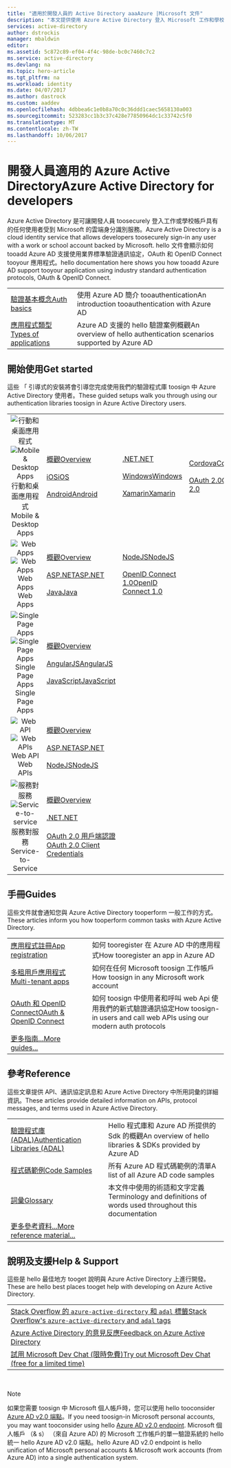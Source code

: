 ```yaml
---
title: "適用於開發人員的 Active Directory aaaAzure |Microsoft 文件"
description: "本文提供使用 Azure Active Directory 登入 Microsoft 工作和學校帳戶的概觀。"
services: active-directory
author: dstrockis
manager: mbaldwin
editor: 
ms.assetid: 5c872c89-ef04-4f4c-98de-bc0c7460c7c2
ms.service: active-directory
ms.devlang: na
ms.topic: hero-article
ms.tgt_pltfrm: na
ms.workload: identity
ms.date: 04/07/2017
ms.author: dastrock
ms.custom: aaddev
ms.openlocfilehash: 4dbbea6c1e0b8a70c0c36ddd1caec5658130a003
ms.sourcegitcommit: 523283cc1b3c37c428e77850964dc1c33742c5f0
ms.translationtype: MT
ms.contentlocale: zh-TW
ms.lasthandoff: 10/06/2017
---
```

# <a name="azure-active-directory-for-developers"></a><span data-ttu-id="85808-103">開發人員適用的 Azure Active Directory</span><span class="sxs-lookup"><span data-stu-id="85808-103">Azure Active Directory for developers</span></span>
<span data-ttu-id="85808-104">Azure Active Directory 是可讓開發人員 toosecurely 登入工作或學校帳戶具有的任何使用者受到 Microsoft 的雲端身分識別服務。</span><span class="sxs-lookup"><span data-stu-id="85808-104">Azure Active Directory is a cloud identity service that allows developers toosecurely sign-in any user with a work or school account backed by Microsoft.</span></span>  <span data-ttu-id="85808-105">hello 文件會顯示如何 tooadd Azure AD 支援使用業界標準驗證通訊協定，OAuth 和 OpenID Connect tooyour 應用程式。</span><span class="sxs-lookup"><span data-stu-id="85808-105">hello documentation here shows you how tooadd Azure AD support tooyour application using industry standard authentication protocols, OAuth & OpenID Connect.</span></span>

| | |
| --- | --- |
|[<span data-ttu-id="85808-106">驗證基本概念</span><span class="sxs-lookup"><span data-stu-id="85808-106">Auth basics</span></span>](active-directory-authentication-scenarios.md) | <span data-ttu-id="85808-107">使用 Azure AD 簡介 tooauthentication</span><span class="sxs-lookup"><span data-stu-id="85808-107">An introduction tooauthentication with Azure AD</span></span> |
|[<span data-ttu-id="85808-108">應用程式類型</span><span class="sxs-lookup"><span data-stu-id="85808-108">Types of applications</span></span>](active-directory-authentication-scenarios.md#application-types-and-scenarios) | <span data-ttu-id="85808-109">Azure AD 支援的 hello 驗證案例概觀</span><span class="sxs-lookup"><span data-stu-id="85808-109">An overview of hello authentication scenarios supported by Azure AD</span></span> |                                
                                                                              
## <a name="get-started"></a><span data-ttu-id="85808-110">開始使用</span><span class="sxs-lookup"><span data-stu-id="85808-110">Get started</span></span>
<span data-ttu-id="85808-111">這些 「 引導式的安裝將會引導您完成使用我們的驗證程式庫 toosign 中 Azure Active Directory 使用者。</span><span class="sxs-lookup"><span data-stu-id="85808-111">These guided setups walk you through using our authentication libraries toosign in Azure Active Directory users.</span></span>

|  |  |  |  |
| --- | --- | --- | --- |
| <span data-ttu-id="85808-112"><center>![行動和桌面應用程式](./media/active-directory-developers-guide/NativeApp_Icon.png)</span><span class="sxs-lookup"><span data-stu-id="85808-112"><center>![Mobile & Desktop Apps](./media/active-directory-developers-guide/NativeApp_Icon.png)</span></span><br /><span data-ttu-id="85808-113">行動和桌面應用程式</center></span><span class="sxs-lookup"><span data-stu-id="85808-113">Mobile & Desktop Apps</center></span></span> | [<span data-ttu-id="85808-114">概觀</span><span class="sxs-lookup"><span data-stu-id="85808-114">Overview</span></span>](active-directory-authentication-scenarios.md#native-application-to-web-api)<br /><br />[<span data-ttu-id="85808-115">iOS</span><span class="sxs-lookup"><span data-stu-id="85808-115">iOS</span></span>](active-directory-devquickstarts-ios.md)<br /><br />[<span data-ttu-id="85808-116">Android</span><span class="sxs-lookup"><span data-stu-id="85808-116">Android</span></span>](active-directory-devquickstarts-android.md) | [<span data-ttu-id="85808-117">.NET</span><span class="sxs-lookup"><span data-stu-id="85808-117">.NET</span></span>](active-directory-devquickstarts-dotnet.md)<br /><br />[<span data-ttu-id="85808-118">Windows</span><span class="sxs-lookup"><span data-stu-id="85808-118">Windows</span></span>](active-directory-devquickstarts-windowsstore.md)<br /><br />[<span data-ttu-id="85808-119">Xamarin</span><span class="sxs-lookup"><span data-stu-id="85808-119">Xamarin</span></span>](active-directory-devquickstarts-xamarin.md) | [<span data-ttu-id="85808-120">Cordova</span><span class="sxs-lookup"><span data-stu-id="85808-120">Cordova</span></span>](active-directory-devquickstarts-cordova.md)<br /><br />[<span data-ttu-id="85808-121">OAuth 2.0</span><span class="sxs-lookup"><span data-stu-id="85808-121">OAuth 2.0</span></span>](active-directory-protocols-oauth-code.md) |
| <span data-ttu-id="85808-122"><center>![Web Apps](./media/active-directory-developers-guide/Web_app.png)</span><span class="sxs-lookup"><span data-stu-id="85808-122"><center>![Web Apps](./media/active-directory-developers-guide/Web_app.png)</span></span><br /><span data-ttu-id="85808-123">Web Apps</center></span><span class="sxs-lookup"><span data-stu-id="85808-123">Web Apps</center></span></span> | [<span data-ttu-id="85808-124">概觀</span><span class="sxs-lookup"><span data-stu-id="85808-124">Overview</span></span>](active-directory-authentication-scenarios.md#web-browser-to-web-application)<br /><br />[<span data-ttu-id="85808-125">ASP.NET</span><span class="sxs-lookup"><span data-stu-id="85808-125">ASP.NET</span></span>](active-directory-devquickstarts-webapp-dotnet.md)<br /><br />[<span data-ttu-id="85808-126">Java</span><span class="sxs-lookup"><span data-stu-id="85808-126">Java</span></span>](active-directory-devquickstarts-webapp-java.md) | [<span data-ttu-id="85808-127">NodeJS</span><span class="sxs-lookup"><span data-stu-id="85808-127">NodeJS</span></span>](active-directory-devquickstarts-openidconnect-nodejs.md)<br /><br />[<span data-ttu-id="85808-128">OpenID Connect 1.0</span><span class="sxs-lookup"><span data-stu-id="85808-128">OpenID Connect 1.0</span></span>](active-directory-protocols-openid-connect-code.md) |  |
| <span data-ttu-id="85808-129"><center>![Single Page Apps](./media/active-directory-developers-guide/SPA.png)</span><span class="sxs-lookup"><span data-stu-id="85808-129"><center>![Single Page Apps](./media/active-directory-developers-guide/SPA.png)</span></span><br /><span data-ttu-id="85808-130">Single Page Apps</center></span><span class="sxs-lookup"><span data-stu-id="85808-130">Single Page Apps</center></span></span> | [<span data-ttu-id="85808-131">概觀</span><span class="sxs-lookup"><span data-stu-id="85808-131">Overview</span></span>](active-directory-authentication-scenarios.md#single-page-application-spa)<br /><br />[<span data-ttu-id="85808-132">AngularJS</span><span class="sxs-lookup"><span data-stu-id="85808-132">AngularJS</span></span>](active-directory-devquickstarts-angular.md)<br /><br />[<span data-ttu-id="85808-133">JavaScript</span><span class="sxs-lookup"><span data-stu-id="85808-133">JavaScript</span></span>](https://github.com/Azure-Samples/active-directory-javascript-singlepageapp-dotnet-webapi) |  |  |
| <span data-ttu-id="85808-134"><center>![Web API](./media/active-directory-developers-guide/Web_API.png)</span><span class="sxs-lookup"><span data-stu-id="85808-134"><center>![Web APIs](./media/active-directory-developers-guide/Web_API.png)</span></span><br /><span data-ttu-id="85808-135">Web API</center></span><span class="sxs-lookup"><span data-stu-id="85808-135">Web APIs</center></span></span> | [<span data-ttu-id="85808-136">概觀</span><span class="sxs-lookup"><span data-stu-id="85808-136">Overview</span></span>](active-directory-authentication-scenarios.md#web-application-to-web-api)<br /><br />[<span data-ttu-id="85808-137">ASP.NET</span><span class="sxs-lookup"><span data-stu-id="85808-137">ASP.NET</span></span>](active-directory-devquickstarts-webapi-dotnet.md)<br /><br />[<span data-ttu-id="85808-138">NodeJS</span><span class="sxs-lookup"><span data-stu-id="85808-138">NodeJS</span></span>](active-directory-devquickstarts-webapi-nodejs.md) | &nbsp; |
| <span data-ttu-id="85808-139"><center>![服務對服務](./media/active-directory-developers-guide/Service_App.png)</span><span class="sxs-lookup"><span data-stu-id="85808-139"><center>![Service-to-service](./media/active-directory-developers-guide/Service_App.png)</span></span><br /><span data-ttu-id="85808-140">服務對服務</center></span><span class="sxs-lookup"><span data-stu-id="85808-140">Service-to-Service</center></span></span> | [<span data-ttu-id="85808-141">概觀</span><span class="sxs-lookup"><span data-stu-id="85808-141">Overview</span></span>](active-directory-authentication-scenarios.md#daemon-or-server-application-to-web-api)<br /><br />[<span data-ttu-id="85808-142">.NET</span><span class="sxs-lookup"><span data-stu-id="85808-142">.NET</span></span>](active-directory-code-samples.md#server-or-daemon-application-to-web-api)<br /><br />[<span data-ttu-id="85808-143">OAuth 2.0 用戶端認證</span><span class="sxs-lookup"><span data-stu-id="85808-143">OAuth 2.0 Client Credentials</span></span>](active-directory-protocols-oauth-service-to-service.md) |  |

## <a name="guides"></a><span data-ttu-id="85808-144">手冊</span><span class="sxs-lookup"><span data-stu-id="85808-144">Guides</span></span>
<span data-ttu-id="85808-145">這些文件就會通知您與 Azure Active Directory tooperform 一般工作的方式。</span><span class="sxs-lookup"><span data-stu-id="85808-145">These articles inform you how tooperform common tasks with Azure Active Directory.</span></span>

|                                                                           |  |
|---------------------------------------------------------------------------| --- |
|[<span data-ttu-id="85808-146">應用程式註冊</span><span class="sxs-lookup"><span data-stu-id="85808-146">App registration</span></span>](active-directory-integrating-applications.md)           | <span data-ttu-id="85808-147">如何 tooregister 在 Azure AD 中的應用程式</span><span class="sxs-lookup"><span data-stu-id="85808-147">How tooregister an app in Azure AD</span></span> |
|[<span data-ttu-id="85808-148">多租用戶應用程式</span><span class="sxs-lookup"><span data-stu-id="85808-148">Multi-tenant apps</span></span>](active-directory-devhowto-multi-tenant-overview.md)    | <span data-ttu-id="85808-149">如何在任何 Microsoft toosign 工作帳戶</span><span class="sxs-lookup"><span data-stu-id="85808-149">How toosign in any Microsoft work account</span></span> |
|[<span data-ttu-id="85808-150">OAuth 和 OpenID Connect</span><span class="sxs-lookup"><span data-stu-id="85808-150">OAuth & OpenID Connect</span></span>](active-directory-protocols-openid-connect-code.md)| <span data-ttu-id="85808-151">如何 toosign 中使用者和呼叫 web Api 使用我們的新式驗證通訊協定</span><span class="sxs-lookup"><span data-stu-id="85808-151">How toosign-in users and call web APIs using our modern auth protocols</span></span> |
|[<span data-ttu-id="85808-152">更多指南...</span><span class="sxs-lookup"><span data-stu-id="85808-152">More guides...</span></span>](active-directory-developers-guide-index.md#guides)        |     |

## <a name="reference"></a><span data-ttu-id="85808-153">參考</span><span class="sxs-lookup"><span data-stu-id="85808-153">Reference</span></span>
<span data-ttu-id="85808-154">這些文章提供 API、通訊協定訊息和 Azure Active Directory 中所用詞彙的詳細資訊。</span><span class="sxs-lookup"><span data-stu-id="85808-154">These articles provide detailed information on APIs, protocol messages, and terms used in Azure Active Directory.</span></span>

|                                                                                   | |
| ----------------------------------------------------------------------------------| --- |
| [<span data-ttu-id="85808-155">驗證程式庫 (ADAL)</span><span class="sxs-lookup"><span data-stu-id="85808-155">Authentication Libraries (ADAL)</span></span>](active-directory-authentication-libraries.md)   | <span data-ttu-id="85808-156">Hello 程式庫和 Azure AD 所提供的 Sdk 的概觀</span><span class="sxs-lookup"><span data-stu-id="85808-156">An overview of hello libraries & SDKs provided by Azure AD</span></span> |
| [<span data-ttu-id="85808-157">程式碼範例</span><span class="sxs-lookup"><span data-stu-id="85808-157">Code Samples</span></span>](active-directory-code-samples.md)                                  | <span data-ttu-id="85808-158">所有 Azure AD 程式碼範例的清單</span><span class="sxs-lookup"><span data-stu-id="85808-158">A list of all Azure AD code samples</span></span> |
| [<span data-ttu-id="85808-159">詞彙</span><span class="sxs-lookup"><span data-stu-id="85808-159">Glossary</span></span>](active-directory-dev-glossary.md)                                      | <span data-ttu-id="85808-160">本文件中使用的術語和文字定義</span><span class="sxs-lookup"><span data-stu-id="85808-160">Terminology and definitions of words used throughout this documentation</span></span> |
| [<span data-ttu-id="85808-161">更多參考資料...</span><span class="sxs-lookup"><span data-stu-id="85808-161">More reference material...</span></span>](active-directory-developers-guide-index.md#reference)|     |

## <a name="help--support"></a><span data-ttu-id="85808-162">說明及支援</span><span class="sxs-lookup"><span data-stu-id="85808-162">Help & Support</span></span>
<span data-ttu-id="85808-163">這些是 hello 最佳地方 tooget 說明與 Azure Active Directory 上進行開發。</span><span class="sxs-lookup"><span data-stu-id="85808-163">These are hello best places tooget help with developing on Azure Active Directory.</span></span>

|  |  
|---|
|[<span data-ttu-id="85808-164">Stack Overflow 的 `azure-active-directory` 和 `adal` 標籤</span><span class="sxs-lookup"><span data-stu-id="85808-164">Stack Overflow's `azure-active-directory` and `adal` tags</span></span>](http://stackoverflow.com/questions/tagged/azure-active-directory+or+adal)      |
|[<span data-ttu-id="85808-165">Azure Active Directory 的意見反應</span><span class="sxs-lookup"><span data-stu-id="85808-165">Feedback on Azure Active Directory</span></span>](https://feedback.azure.com/forums/169401-azure-active-directory/category/164757-developer-experiences)|
| [<span data-ttu-id="85808-166">試用 Microsoft Dev Chat (限時免費)</span><span class="sxs-lookup"><span data-stu-id="85808-166">Try out Microsoft Dev Chat (free for a limited time)</span></span>](http://aka.ms/devchat) |

<br />

> [!NOTE]
> <span data-ttu-id="85808-167">如果您需要 toosign 中 Microsoft 個人帳戶時，您可以使用 hello tooconsider [Azure AD v2.0 端點](active-directory-appmodel-v2-overview.md)。</span><span class="sxs-lookup"><span data-stu-id="85808-167">If you need toosign-in Microsoft personal accounts, you may want tooconsider using hello [Azure AD v2.0 endpoint](active-directory-appmodel-v2-overview.md).</span></span>  <span data-ttu-id="85808-168">Microsoft 個人帳戶 （& s） （來自 Azure AD) 的 Microsoft 工作帳戶的單一驗證系統的 hello 統一 hello Azure AD v2.0 端點。</span><span class="sxs-lookup"><span data-stu-id="85808-168">hello Azure AD v2.0 endpoint is hello unification of Microsoft personal accounts & Microsoft work accounts (from Azure AD) into a single authentication system.</span></span>
